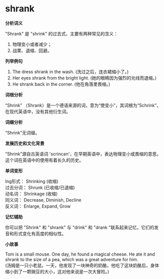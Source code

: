 # shrank

**分析词义**

  

"Shrank" 是 "shrink" 的过去式，主要有两种常见的含义：

  

1.  物理变小或者减少；
2.  战栗、退缩、回避。

  

**列举例句**

  

1.  The dress shrank in the wash. (洗过之后，连衣裙缩小了。)
2.  Her eyes shrank from the bright light. (她的眼睛因为强烈的光线而退缩。)
3.  He shrank back in the corner. (他在角落里畏缩。)

  

**词根分析**

  

“Shrink” （Shrank）是一个德语来源的词，意为“使变小”，其词根为“Schrink”，在现代英语中，没有其他衍生词。

  

**词缀分析**

  

“Shrink”无词缀。

  

**发展历史和文化背景**

  

“Shrink”源自古英语词 'scrincan'，在早期英语中，表达物理变小或畏缩的意思。这个词在英语中的使用有着长久的历史。

  

**单词变形**

  

Ing形式： Shrinking (收缩)  
过去分词： Shrunk (已收缩/已退缩)  
动名词： Shrinkage (收缩)  
同义词： Decrease, Diminish, Decline  
反义词： Enlarge, Expand, Grow

  

**记忆辅助**

  

你可以把 "Shrink" 和 "shrank" 与 "drink" 和 "drank "联系起来记忆，它们的发音和形式变化有高度的相似性。

  

**小故事**

  

Tom is a small mouse. One day, he found a magical cheese. He ate it and shrank to the size of a pea, which was a great adventure for him.  
(汤姆是一只小老鼠。一天，他发现了一块神奇的奶酪，他吃了这块奶酪后，身体缩小到了一颗豌豆的大小，这对他来说是一次大冒险。)
